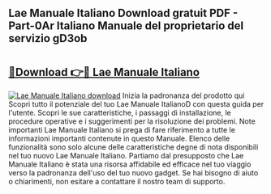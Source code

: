 ## Lae Manuale Italiano Download gratuit PDF - Part-0Ar Italiano Manuale del proprietario del servizio gD3ob

# <h2><a href="http://dfdl0eu.blite.top/?on=Lae+Manuale+Italiano">🔗Download 👉🔴 Lae Manuale Italiano</a></h2>

[![Lae Manuale Italiano download](https://i.imgur.com/lujVjoI.png)](http://dfdl0eu.blite.top/?on=Lae+Manuale+Italiano)
Inizia la padronanza del prodotto qui Scopri tutto il potenziale del tuo Lae Manuale ItalianoD con questa guida per l'utente. Scopri le sue caratteristiche, i passaggi di installazione, le procedure operative e i suggerimenti per la risoluzione dei problemi. Note importanti Lae Manuale Italiano si prega di fare riferimento a tutte le informazioni importanti contenute in questo Manuale. Elenco delle funzionalità sono solo alcune delle caratteristiche degne di nota disponibili nel tuo nuovo Lae Manuale Italiano. Partiamo dal presupposto che Lae Manuale Italiano è stata una risorsa affidabile ed efficace nel tuo viaggio verso la padronanza dell'uso del tuo nuovo gadget. Se hai bisogno di aiuto o chiarimenti, non esitare a contattare il nostro team di supporto.

